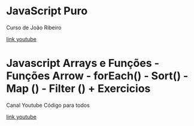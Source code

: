 # JavaScript Puro
 Curso de João Ribeiro

 [link youtube](https://www.youtube.com/playlist?list=PLXik_5Br-zO-h6HFz_aYmQmb0HshP135F)

# Javascript Arrays e Funções - Funções Arrow - forEach() - Sort() - Map () - Filter () + Exercicios
 Canal Youtube Código para todos

 [link youtube](https://www.youtube.com/watch?v=eica7v78UOI&list=PL9sYD16GnIbc5SqhhZhl8fe-WECozCBOf&index=2&ab_channel=C%C3%B3digoParaTodos)

